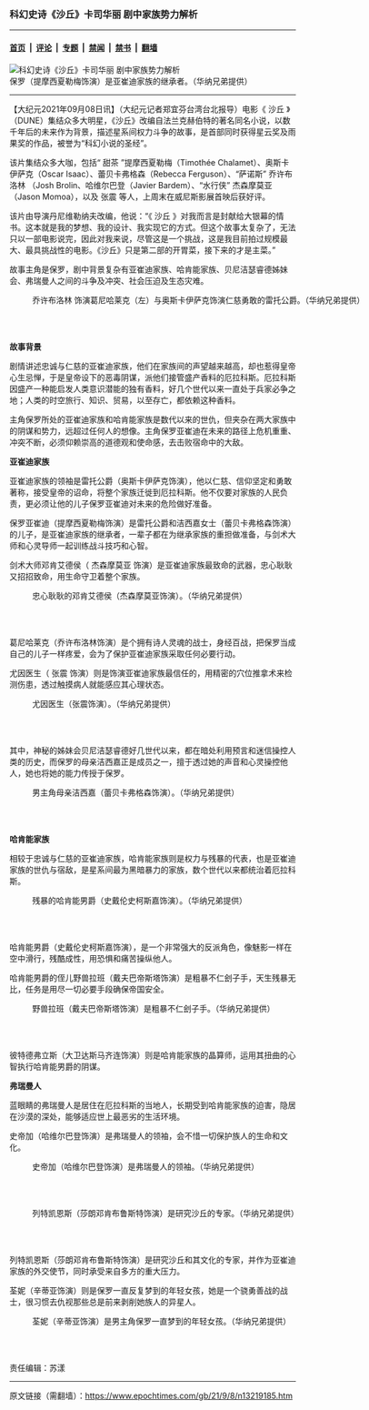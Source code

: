 ### 科幻史诗《沙丘》卡司华丽 剧中家族势力解析

---

#### [首页](../../../..?n13219185) &nbsp;|&nbsp; [评论](../../../../../epoch-comment?n13219185) &nbsp;|&nbsp; [专题](../../../../../epoch-special?n13219185) &nbsp;|&nbsp; [禁闻](../../../../../epoch-news?n13219185) &nbsp;|&nbsp; [禁书](../../../../../books?n13219185) &nbsp;|&nbsp; [翻墙](https://github.com/gfw-breaker/nogfw/blob/master/README.md?n13219185)


<div><img alt="科幻史诗《沙丘》卡司华丽 剧中家族势力解析" class="attachment-djy_600_400 size-djy_600_400 wp-post-image" src="https://i.epochtimes.com/assets/uploads/2021/09/id13219203-e1ca778a6019640c82355e1384d1da2b-600x400.jpeg"/>
<div class="caption">
 保罗（提摩西夏勒梅饰演）是亚崔迪家族的继承者。（华纳兄弟提供）
</div></div><hr/><div class="post_content" id="artbody" itemprop="articleBody">
 <!-- article content begin -->
 <p>
  【大纪元2021年09月08日讯】（大纪元记者郑宜芬台湾台北报导）电影《
  <ok href="https://www.epochtimes.com/gb/tag/%E6%B2%99%E4%B8%98.html">
   沙丘
  </ok>
  》（DUNE）集结众多大明星，《沙丘》改编自法兰克赫伯特的著名同名小说，以数千年后的未来作为背景，描述星系间权力斗争的故事，是首部同时获得星云奖及雨果奖的作品，被誉为“科幻小说的圣经”。
 </p>
 <p>
  该片集结众多大咖，包括“
  <ok href="https://www.epochtimes.com/gb/tag/%E7%94%9C%E8%8C%B6.html">
   甜茶
  </ok>
  ”提摩西夏勒梅（Timothée Chalamet）、奥斯卡伊萨克（Oscar Isaac）、蕾贝卡弗格森（Rebecca Ferguson）、“萨诺斯”
  <ok href="https://www.epochtimes.com/gb/tag/%E4%B9%94%E8%AE%B8%E5%B8%83%E6%B4%9B%E6%9E%97.html">
   乔许布洛林
  </ok>
  （Josh Brolin、哈维尔巴登（Javier Bardem）、“水行侠”
  <ok href="https://www.epochtimes.com/gb/tag/%E6%9D%B0%E6%A3%AE%E6%91%A9%E8%8E%AB%E4%BA%9A.html">
   杰森摩莫亚
  </ok>
  （Jason Momoa），以及
  <ok href="https://www.epochtimes.com/gb/tag/%E5%BC%A0%E9%9C%87.html">
   张震
  </ok>
  等人，上周末在威尼斯影展首映后获好评。
 </p>
 <p>
  该片由导演丹尼维勒纳夫改编，他说：“《
  <ok href="https://www.epochtimes.com/gb/tag/%E6%B2%99%E4%B8%98.html">
   沙丘
  </ok>
  》对我而言是封献给大银幕的情书。这本就是我的梦想、我的设计、我实现它的方式。但这个故事太复杂了，无法只以一部电影说完，因此对我来说，尽管这是一个挑战，这是我目前拍过规模最大、最具挑战性的电影。《沙丘》只是第二部的开胃菜，接下来的才是主菜。”
 </p>
 <p>
  故事主角是保罗，剧中背景复杂有亚崔迪家族、哈肯能家族、贝尼洁瑟睿德姊妹会、弗瑞曼人之间的斗争及冲突、社会压迫及生态灾难。
 </p>
 <figure aria-describedby="caption-attachment-13219212" class="wp-caption alignnone" id="attachment_13219212" style="width: 600px">
  <ok href="https://i.epochtimes.com/assets/uploads/2021/09/id13219212-e26343a4b9a438dfb6c5ab84d8a165b1.jpeg" target="_blank">
   <img alt="" class="size-large wp-image-13219212" src="https://i.epochtimes.com/assets/uploads/2021/09/id13219212-e26343a4b9a438dfb6c5ab84d8a165b1-600x411.jpeg"/>
  </ok>
  <br/><figcaption class="wp-caption-text" id="caption-attachment-13219212">
   <ok href="https://www.epochtimes.com/gb/tag/%E4%B9%94%E8%AE%B8%E5%B8%83%E6%B4%9B%E6%9E%97.html">
    乔许布洛林
   </ok>
   饰演葛尼哈莱克（左）与奥斯卡伊萨克饰演仁慈勇敢的雷托公爵。（华纳兄弟提供）
  </figcaption><br/>
 </figure><br/>
 <p>
  <strong>
   故事背景
  </strong>
 </p>
 <p>
  剧情讲述忠诚与仁慈的亚崔迪家族，他们在家族间的声望越来越高，却也惹得皇帝心生忌惮，于是皇帝设下的恶毒阴谋，派他们接管盛产香料的厄拉科斯。厄拉科斯因盛产一种能启发人类意识潜能的独有香料，好几个世代以来一直处于兵家必争之地；人类的时空旅行、知识、贸易，以至存亡，都依赖这种香料。
 </p>
 <p>
  主角保罗所处的亚崔迪家族和哈肯能家族是数代以来的世仇，但夹杂在两大家族中的阴谋和势力，远超过任何人的想像。主角保罗亚崔迪在未来的路径上危机重重、冲突不断，必须仰赖崇高的道德观和使命感，去击败宿命中的大敌。
 </p>
 <p>
  <strong>
   亚崔迪家族
  </strong>
 </p>
 <p>
  亚崔迪家族的领袖是雷托公爵（奥斯卡伊萨克饰演），他以仁慈、信仰坚定和勇敢著称，接受皇帝的诏命，将整个家族迁徙到厄拉科斯。他不仅要对家族的人民负责，更必须让他的儿子保罗亚崔迪对未来的危险做好准备。
 </p>
 <p>
  保罗亚崔迪（提摩西夏勒梅饰演）是雷托公爵和洁西嘉女士（蕾贝卡弗格森饰演）的儿子，是亚崔迪家族的继承者，一辈子都在为继承家族的重担做准备，与剑术大师和心灵导师一起训练战斗技巧和心智。
 </p>
 <p>
  剑术大师邓肯艾德侯（
  <ok href="https://www.epochtimes.com/gb/tag/%E6%9D%B0%E6%A3%AE%E6%91%A9%E8%8E%AB%E4%BA%9A.html">
   杰森摩莫亚
  </ok>
  饰演）是亚崔迪家族最致命的武器，忠心耿耿又招招致命，用生命守卫着整个家族。
 </p>
 <figure aria-describedby="caption-attachment-13219214" class="wp-caption alignnone" id="attachment_13219214" style="width: 600px">
  <ok href="https://i.epochtimes.com/assets/uploads/2021/09/id13219214-bd5307ea0b0aa9e05f6aef08e103dcac.jpg" target="_blank">
   <img alt="" class="size-large wp-image-13219214" src="https://i.epochtimes.com/assets/uploads/2021/09/id13219214-bd5307ea0b0aa9e05f6aef08e103dcac-600x429.jpg"/>
  </ok>
  <br/><figcaption class="wp-caption-text" id="caption-attachment-13219214">
   忠心耿耿的邓肯艾德侯（杰森摩莫亚饰演）。（华纳兄弟提供）
  </figcaption><br/>
 </figure><br/>
 <p>
  葛尼哈莱克（乔许布洛林饰演）是个拥有诗人灵魂的战士，身经百战，把保罗当成自己的儿子一样疼爱，会为了保护亚崔迪家族采取任何必要行动。
 </p>
 <p>
  尤因医生（
  <ok href="https://www.epochtimes.com/gb/tag/%E5%BC%A0%E9%9C%87.html">
   张震
  </ok>
  饰演）则是饰演亚崔迪家族最信任的，用精密的穴位推拿术来检测伤患，透过触摸病人就能感应其心理状态。
 </p>
 <figure aria-describedby="caption-attachment-13219216" class="wp-caption alignnone" id="attachment_13219216" style="width: 600px">
  <ok href="https://i.epochtimes.com/assets/uploads/2021/09/id13219216-de6b938eceae2aa54f5b886969204973.jpeg" target="_blank">
   <img alt="" class="size-large wp-image-13219216" src="https://i.epochtimes.com/assets/uploads/2021/09/id13219216-de6b938eceae2aa54f5b886969204973-600x251.jpeg"/>
  </ok>
  <br/><figcaption class="wp-caption-text" id="caption-attachment-13219216">
   尤因医生（张震饰演）。（华纳兄弟提供）
  </figcaption><br/>
 </figure><br/>
 <p>
  其中，神秘的姊妹会贝尼洁瑟睿德好几世代以来，都在暗处利用预言和迷信操控人类的历史，而保罗的母亲洁西嘉正是成员之一，擅于透过她的声音和心灵操控他人，她也将她的能力传授于保罗。
 </p>
 <figure aria-describedby="caption-attachment-13219218" class="wp-caption alignnone" id="attachment_13219218" style="width: 600px">
  <ok href="https://i.epochtimes.com/assets/uploads/2021/09/id13219218-770c508498357175866ad9cf1a99aa55.jpeg" target="_blank">
   <img alt="" class="size-large wp-image-13219218" src="https://i.epochtimes.com/assets/uploads/2021/09/id13219218-770c508498357175866ad9cf1a99aa55-600x251.jpeg"/>
  </ok>
  <br/><figcaption class="wp-caption-text" id="caption-attachment-13219218">
   男主角母亲洁西嘉（蕾贝卡弗格森饰演）。（华纳兄弟提供）
  </figcaption><br/>
 </figure><br/>
 <p>
  <strong>
   哈肯能家族
  </strong>
 </p>
 <p>
  相较于忠诚与仁慈的亚崔迪家族，哈肯能家族则是权力与残暴的代表，也是亚崔迪家族的世仇与宿敌，是星系间最为黑暗暴力的家族，数个世代以来都统治着厄拉科斯。
 </p>
 <figure aria-describedby="caption-attachment-13219221" class="wp-caption alignnone" id="attachment_13219221" style="width: 600px">
  <ok href="https://i.epochtimes.com/assets/uploads/2021/09/id13219221-7680f091aac17d2de8e6948b1bfe6e0f.jpeg" target="_blank">
   <img alt="" class="size-large wp-image-13219221" src="https://i.epochtimes.com/assets/uploads/2021/09/id13219221-7680f091aac17d2de8e6948b1bfe6e0f-600x251.jpeg"/>
  </ok>
  <br/><figcaption class="wp-caption-text" id="caption-attachment-13219221">
   残暴的哈肯能男爵（史戴伦史柯斯嘉饰演）。（华纳兄弟提供）
  </figcaption><br/>
 </figure><br/>
 <p>
  哈肯能男爵（史戴伦史柯斯嘉饰演），是一个非常强大的反派角色，像魅影一样在空中滑行，残酷成性，用恐惧和痛苦操纵他人。
 </p>
 <p>
  哈肯能男爵的侄儿野兽拉班（戴夫巴帝斯塔饰演）是粗暴不仁刽子手，天生残暴无比，任务是用尽一切必要手段确保帝国安全。
 </p>
 <figure aria-describedby="caption-attachment-13219223" class="wp-caption alignnone" id="attachment_13219223" style="width: 600px">
  <ok href="https://i.epochtimes.com/assets/uploads/2021/09/id13219223-78e2c10295633eb01db33d853fbe6694.jpeg" target="_blank">
   <img alt="" class="size-large wp-image-13219223" src="https://i.epochtimes.com/assets/uploads/2021/09/id13219223-78e2c10295633eb01db33d853fbe6694-600x251.jpeg"/>
  </ok>
  <br/><figcaption class="wp-caption-text" id="caption-attachment-13219223">
   野兽拉班（戴夫巴帝斯塔饰演）是粗暴不仁刽子手。（华纳兄弟提供）
  </figcaption><br/>
 </figure><br/>
 <p>
  彼特德弗立斯（大卫达斯马齐连饰演）则是哈肯能家族的晶算师，运用其扭曲的心智执行哈肯能男爵的阴谋。
 </p>
 <p>
  <strong>
   弗瑞曼人
  </strong>
 </p>
 <p>
  蓝眼睛的弗瑞曼人是居住在厄拉科斯的当地人，长期受到哈肯能家族的迫害，隐居在沙漠的深处，能够适应世上最恶劣的生活环境。
 </p>
 <p>
  史帝加（哈维尔巴登饰演）是弗瑞曼人的领袖，会不惜一切保护族人的生命和文化。
 </p>
 <figure aria-describedby="caption-attachment-13219224" class="wp-caption alignnone" id="attachment_13219224" style="width: 600px">
  <ok href="https://i.epochtimes.com/assets/uploads/2021/09/id13219224-1520419650b344ca63df8751e3817a0d.jpeg" target="_blank">
   <img alt="" class="size-large wp-image-13219224" src="https://i.epochtimes.com/assets/uploads/2021/09/id13219224-1520419650b344ca63df8751e3817a0d-600x400.jpeg"/>
  </ok>
  <br/><figcaption class="wp-caption-text" id="caption-attachment-13219224">
   史帝加（哈维尔巴登饰演）是弗瑞曼人的领袖。（华纳兄弟提供）
  </figcaption><br/>
 </figure><br/>
 <figure aria-describedby="caption-attachment-13219225" class="wp-caption alignnone" id="attachment_13219225" style="width: 600px">
  <ok href="https://i.epochtimes.com/assets/uploads/2021/09/id13219225-f0028ff4f6803a351b1530552927331f.jpeg" target="_blank">
   <img alt="" class="size-large wp-image-13219225" src="https://i.epochtimes.com/assets/uploads/2021/09/id13219225-f0028ff4f6803a351b1530552927331f-600x395.jpeg"/>
  </ok>
  <br/><figcaption class="wp-caption-text" id="caption-attachment-13219225">
   列特凯恩斯（莎朗邓肯布鲁斯特饰演）是研究沙丘的专家。（华纳兄弟提供）
  </figcaption><br/>
 </figure><br/>
 <p>
  列特凯恩斯（莎朗邓肯布鲁斯特饰演）是研究沙丘和其文化的专家，并作为亚崔迪家族的外交使节，同时承受来自多方的重大压力。
 </p>
 <p>
  荃妮（辛蒂亚饰演）则是保罗一直反复梦到的年轻女孩，她是一个骁勇善战的战士，很习惯去仇视那些总是前来剥削她族人的异星人。
 </p>
 <figure aria-describedby="caption-attachment-13219227" class="wp-caption alignnone" id="attachment_13219227" style="width: 600px">
  <ok href="https://i.epochtimes.com/assets/uploads/2021/09/id13219227-f79dcec8933f12721415575ef78da443.jpeg" target="_blank">
   <img alt="" class="size-large wp-image-13219227" src="https://i.epochtimes.com/assets/uploads/2021/09/id13219227-f79dcec8933f12721415575ef78da443-600x251.jpeg"/>
  </ok>
  <br/><figcaption class="wp-caption-text" id="caption-attachment-13219227">
   荃妮（辛蒂亚饰演）是男主角保罗一直梦到的年轻女孩。（华纳兄弟提供）
  </figcaption><br/>
 </figure><br/>
 <p>
  责任编辑：苏漾
 </p>
 <!-- article content end -->
 <div id="below_article_ad">
 </div>
</div>


---

原文链接（需翻墙）：https://www.epochtimes.com/gb/21/9/8/n13219185.htm